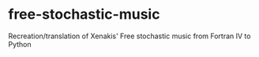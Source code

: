 # free-stochastic-music
Recreation/translation of Xenakis' Free stochastic music from Fortran IV to Python
